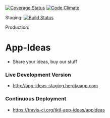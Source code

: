 [![Coverage Status](https://coveralls.io/repos/tktl-app-ideas/appideas/badge.png?branch=development)](https://coveralls.io/r/tktl-app-ideas/appideas?branch=development)
[![Code Climate](https://codeclimate.com/github/tktl-app-ideas/appideas.png)](https://codeclimate.com/github/tktl-app-ideas/appideas)

Staging:
[![Build Status](https://travis-ci.org/tktl-app-ideas/appideas.png?branch=development)](https://travis-ci.org/tktl-app-ideas/appideas)

Production:

# App-Ideas
- Share your ideas, buy our stuff

### Live Development Version
- http://app-ideas-staging.herokuapp.com

### Continuous Deployment
- https://travis-ci.org/tktl-app-ideas/appideas  

